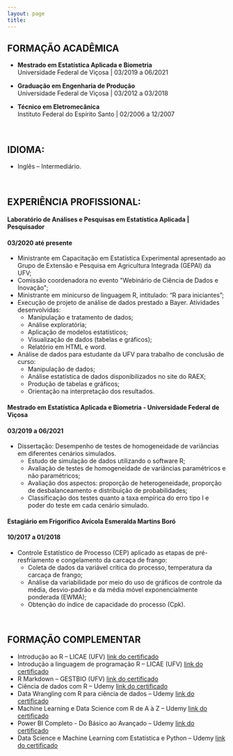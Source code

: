 ```yaml
---
layout: page
title: 
---
```

    
          

## FORMAÇÃO ACADÊMICA

-  **Mestrado em Estatística Aplicada e Biometria**    
Universidade Federal de Viçosa | 03/2019 a 06/2021

-  **Graduação em Engenharia de Produção**      
Universidade Federal de Viçosa | 03/2012 a 03/2018

-  **Técnico em Eletromecânica**     
Instituto Federal do Espírito Santo | 02/2006 a 12/2007
<br>

## IDIOMA:
-  Inglês – Intermediário.      
<br>

##  EXPERIÊNCIA PROFISSIONAL:

#### Laboratório de Análises e Pesquisas em Estatística Aplicada | Pesquisador 
#### 03/2020 até presente

- Ministrante em Capacitação em Estatística Experimental apresentado ao Grupo de Extensão e Pesquisa em Agricultura Integrada (GEPAI) da UFV;
- Comissão coordenadora no evento "Webinário de Ciência de Dados e Inovação";
- Ministrante em minicurso de linguagem R, intitulado: “R para iniciantes”;
- Execução de projeto de análise de dados prestado a Bayer. Atividades desenvolvidas:
  + Manipulação e tratamento de dados;
  + Análise exploratória;
  + Aplicação de modelos estatísticos;
  + Visualização de dados (tabelas e gráficos);
  + Relatório em HTML e word.
- Análise de dados para estudante da UFV para trabalho de conclusão de curso:
  + Manipulação de dados;
  + Análise estatística de dados disponibilizados no site do RAEX;
  + Produção de tabelas e gráficos;
  + Orientação na interpretação dos resultados.

####  Mestrado em Estatística Aplicada e Biometria - Universidade Federal de Viçosa 
#### 03/2019 a 06/2021

- Dissertação: Desempenho de testes de homogeneidade de variâncias em diferentes cenários simulados.
  + Estudo de simulação de dados utilizando o software R;
  + Avaliação de testes de homogeneidade de variâncias paramétricos e não paramétricos;
  + Avaliação dos aspectos: proporção de heterogeneidade, proporção de desbalanceamento e distribuição de probabilidades;
  + Classificação dos testes quanto a taxa empírica do erro tipo I e poder do teste em cada cenário simulado. 

#### Estagiário em Frigorífico Avícola Esmeralda Martins Boró 
#### 10/2017 a 01/2018

- Controle Estatístico de Processo (CEP) aplicado as etapas de pré-resfriamento e congelamento da carcaça de frango:
  + Coleta de dados da variável crítica do processo, temperatura da carcaça de frango;
  + Análise da variabilidade por meio do uso de gráficos de controle da média, desvio-padrão e da média móvel exponencialmente ponderada (EWMA);
  + Obtenção do índice de capacidade do processo (Cpk).
<br>

## FORMAÇÃO COMPLEMENTAR

- Introdução ao R – LICAE (UFV)   [link do certificado](https://drive.google.com/file/d/1_JKdjPCZRuvmmu11ojJIUD20hGMk-Gsf/view)
- Introdução a linguagem de programação R – LICAE (UFV)   [link do certificado](https://drive.google.com/file/d/18U_vFiFc9QchOZDlLM4qeIWhm05x22gp/view)  
- R Markdown – GESTBIO (UFV)    [link do certificado](https://drive.google.com/file/d/1t_xEqCWawy1mrmoqi2JsxwXPCl1nqWaR/view)  
- Ciência de dados com R – Udemy    [link do certificado](https://www.udemy.com/certificate/UC-e53ae412-d0d9-4242-a32f-8bd775e8e280/)
- Data Wrangling com R para ciência de dados – Udemy    [link do certificado](https://www.udemy.com/certificate/UC-b16bb624-0e87-47bc-a792-92d2c1ffafe4/)
- Machine Learning e Data Science com R de A à Z – Udemy    [link do certificado](https://www.udemy.com/certificate/UC-702267d2-c92f-4549-b40e-b6ef60be93f7/)
- Power BI Completo - Do Básico ao Avançado – Udemy   [link do certificado](https://www.udemy.com/certificate/UC-6b141fba-9940-4a23-93b5-dbf5295571f4/)
- Data Science e Machine Learning com Estatística e Python – Udemy    [link do certificado](https://www.udemy.com/certificate/UC-d2d432a0-cdc5-4d2d-8c3c-6f944bef53f8/)






